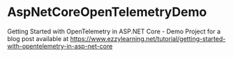 # AspNetCoreOpenTelemetryDemo
Getting Started with OpenTelemetry in ASP.NET Core - Demo Project for a blog post available at https://www.ezzylearning.net/tutorial/getting-started-with-opentelemetry-in-asp-net-core
